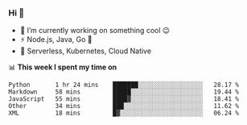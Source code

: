 ### Hi 👋

<!--
**nodejh/nodejh** is a ✨ _special_ ✨ repository because its `README.md` (this file) appears on your GitHub profile.

Here are some ideas to get you started:

- 🔭 I’m currently working on ...
- 🌱 I’m currently learning ...
- 👯 I’m looking to collaborate on ...
- 🤔 I’m looking for help with ...
- 💬 Ask me about ...
- 📫 How to reach me: ...
- 😄 Pronouns: ...
- ⚡ Fun fact: ...
-->

- 🔭 I’m currently working on something cool :wink:
- ⚡ Node.js, Java, Go :thought_balloon:
- 🤖 Serverless, Kubernetes, Cloud Native

📊 **This week I spent my time on**

<!--START_SECTION:waka-->
```text
Python       1 hr 24 mins    ███████░░░░░░░░░░░░░░░░░░   28.17 % 
Markdown     58 mins         █████░░░░░░░░░░░░░░░░░░░░   19.44 % 
JavaScript   55 mins         ████▓░░░░░░░░░░░░░░░░░░░░   18.41 % 
Other        34 mins         ███░░░░░░░░░░░░░░░░░░░░░░   11.62 % 
XML          18 mins         █▓░░░░░░░░░░░░░░░░░░░░░░░   06.24 % 
```
<!--END_SECTION:waka-->


<!--
:traffic_light: **Visitors**

![visitors](https://visitor-badge.glitch.me/badge?page_id=nodejh.nodejh)
-->
